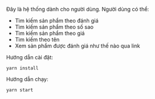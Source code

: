 Đây là hệ thống dành cho người dùng. Người dùng có thể:
 - Tìm kiếm sản phẩm theo đánh giá
 - Tìm kiếm sản phẩm theo số sao
 - Tìm kiếm sản phẩm theo giá
 - Tìm kiếm theo tên
 - Xem sản phẩm được đánh giá như thế nào qua link

Hướng dẫn cài đặt:
```
yarn install
```

Hướng dẫn chạy:
```
yarn start
```
